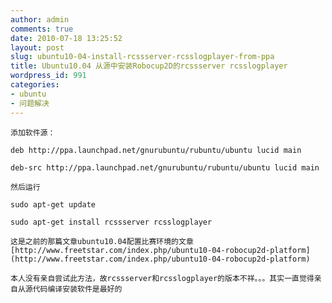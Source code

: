 ```yaml
---
author: admin
comments: true
date: 2010-07-18 13:25:52
layout: post
slug: ubuntu10-04-install-rcssserver-rcsslogplayer-from-ppa
title: Ubuntu10.04 从源中安装Robocup2D的rcssserver rcsslogplayer
wordpress_id: 991
categories:
- ubuntu
- 问题解决
---
```


	添加软件源：

	deb http://ppa.launchpad.net/gnurubuntu/rubuntu/ubuntu lucid main  

	deb-src http://ppa.launchpad.net/gnurubuntu/rubuntu/ubuntu lucid main  

	然后运行

	sudo apt-get update  

	sudo apt-get install rcssserver rcsslogplayer

	这是之前的那篇文章ubuntu10.04配置比赛环境的文章[http://www.freetstar.com/index.php/ubuntu10-04-robocup2d-platform](http://www.freetstar.com/index.php/ubuntu10-04-robocup2d-platform)

	本人没有亲自尝试此方法，故rcssserver和rcsslogplayer的版本不祥。。。其实一直觉得亲自从源代码编译安装软件是最好的

